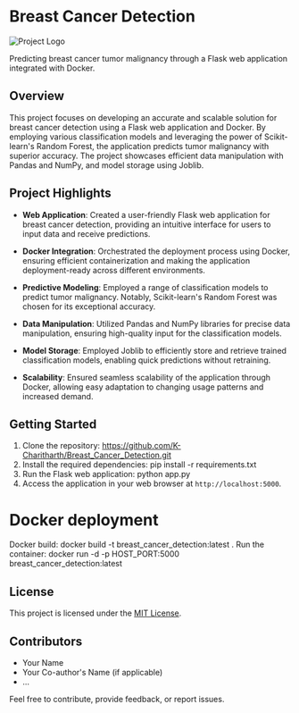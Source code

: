 # Breast Cancer Detection

![Project Logo](images/project_logo.png)

Predicting breast cancer tumor malignancy through a Flask web application integrated with Docker.

## Overview

This project focuses on developing an accurate and scalable solution for breast cancer detection using a Flask web application and Docker. By employing various classification models and leveraging the power of Scikit-learn's Random Forest, the application predicts tumor malignancy with superior accuracy. The project showcases efficient data manipulation with Pandas and NumPy, and model storage using Joblib.

## Project Highlights

- **Web Application**: Created a user-friendly Flask web application for breast cancer detection, providing an intuitive interface for users to input data and receive predictions.

- **Docker Integration**: Orchestrated the deployment process using Docker, ensuring efficient containerization and making the application deployment-ready across different environments.

- **Predictive Modeling**: Employed a range of classification models to predict tumor malignancy. Notably, Scikit-learn's Random Forest was chosen for its exceptional accuracy.

- **Data Manipulation**: Utilized Pandas and NumPy libraries for precise data manipulation, ensuring high-quality input for the classification models.

- **Model Storage**: Employed Joblib to efficiently store and retrieve trained classification models, enabling quick predictions without retraining.

- **Scalability**: Ensured seamless scalability of the application through Docker, allowing easy adaptation to changing usage patterns and increased demand.

## Getting Started

1. Clone the repository: https://github.com/K-Charitharth/Breast_Cancer_Detection.git
2. Install the required dependencies: pip install -r requirements.txt
3. Run the Flask web application: python app.py
4. Access the application in your web browser at `http://localhost:5000`.

# Docker deployment
Docker build: docker build -t breast_cancer_detection:latest .
Run the container: docker run -d -p HOST_PORT:5000 breast_cancer_detection:latest

## License

This project is licensed under the [MIT License](LICENSE).

## Contributors

- Your Name
- Your Co-author's Name (if applicable)
- ...

Feel free to contribute, provide feedback, or report issues.

